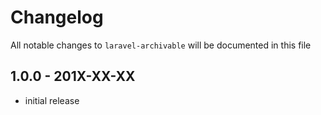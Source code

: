 # Changelog

All notable changes to `laravel-archivable` will be documented in this file

## 1.0.0 - 201X-XX-XX

- initial release
